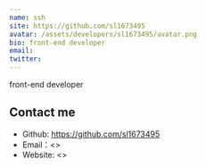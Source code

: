 ```yaml
---
name: ssh
site: https://github.com/sl1673495
avatar: /assets/developers/sl1673495/avatar.png
bio: front-end developer
email: 
twitter: 
---
```


front-end developer

## Contact me

- Github: <https://github.com/sl1673495>
- Email：<>
- Website: <>

